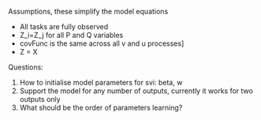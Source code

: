 Assumptions, these simplify the model equations
* All tasks are fully observed
* Z_i=Z_j for all P and Q variables
* covFunc is the same across all v and u processes]
* Z = X

Questions:
1) How to initialise model parameters for svi: beta, w
2) Support the model for any number of outputs, currently it works for two outputs only
3) What should be the order of parameters learning?